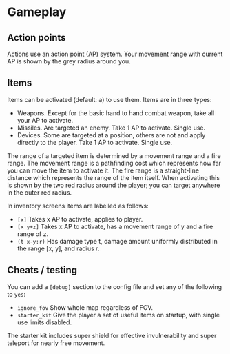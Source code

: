 Gameplay
========

Action points
-------------

Actions use an action point (AP) system. Your movement range with current AP is shown by the grey radius around you.

Items
-----

Items can be activated (default: a) to use them. Items are in three types:

- Weapons. Except for the basic hand to hand combat weapon, take all your AP to activate.
- Missiles. Are targeted an enemy. Take 1 AP to activate. Single use.
- Devices. Some are targeted at a position, others are not and apply directly to the player. Take 1 AP to activate. Single use.

The range of a targeted item is determined by a movement range and a fire range. The movement range is a pathfinding cost which represents how far you can move the item to activate it. The fire range is a straight-line distance which represents the range of the item itself. When activating this is shown by the two red radius around the player; you can target anywhere in the outer red radius.

In inventory screens items are labelled as follows:

- `[x]` Takes x AP to activate, applies to player.
- `[x y+z]` Takes x AP to activate, has a movement range of y and a fire range of z.
- `(t x-y:r)` Has damage type t, damage amount uniformly distributed in the range [x, y], and radius r.

Cheats / testing
----------------

You can add a `[debug]` section to the config file and set any of the following to `yes`:

- `ignore_fov` Show whole map regardless of FOV.
- `starter_kit` Give the player a set of useful items on startup, with single use limits disabled.

The starter kit includes super shield for effective invulnerability and super teleport for nearly free movement.
